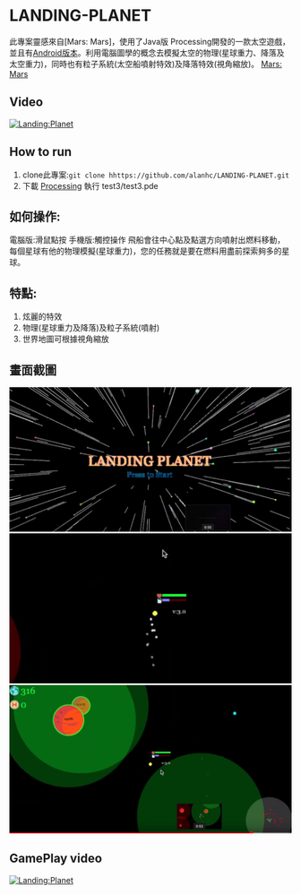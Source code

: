 LANDING-PLANET
=====
此專案靈感來自[Mars: Mars]，使用了Java版 Processing開發的一款太空遊戲，並且有[Android版本](https://github.com/alanhc/LANDING-PLANET/tree/master/phone_class)。利用電腦圖學的概念去模擬太空的物理(星球重力、降落及太空重力)，同時也有粒子系統(太空船噴射特效)及降落特效(視角縮放)。
[Mars: Mars](https://www.youtube.com/watch?v=gImaYwpEc2I)
## Video
[![Landing:Planet](http://img.youtube.com/vi/sISmhfmjx60/0.jpg)](https://youtu.be/sISmhfmjx60)
## How to run
1. clone此專案:`git clone hhttps://github.com/alanhc/LANDING-PLANET.git`
2. 下載 [Processing](https://processing.org/) 執行 test3/test3.pde

## 如何操作:
電腦版:滑鼠點按
手機版:觸控操作
飛船會往中心點及點選方向噴射出燃料移動，每個星球有他的物理模擬(星球重力)，您的任務就是要在燃料用盡前探索夠多的星球。

## 特點:
1. 炫麗的特效
2. 物理(星球重力及降落)及粒子系統(噴射)
3. 世界地圖可根據視角縮放

## 畫面截圖
![](img/Screen1.png)
![](img/Screen2.png)
![](img/Screen3.png)

## GamePlay video
[![Landing:Planet](http://img.youtube.com/vi/isT04Gth1wA/0.jpg)](https://youtu.be/isT04Gth1wA)
